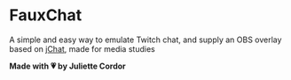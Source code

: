 # FauxChat

A simple and easy way to emulate Twitch chat, and supply an OBS overlay based on [jChat](https://github.com/giambaJ/jChat), made for media studies

**Made with 💗 by Juliette Cordor**
